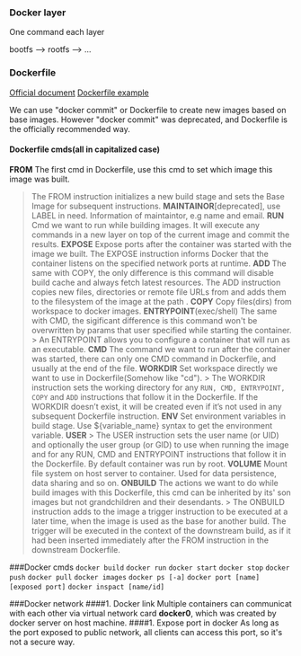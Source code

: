 ### Docker layer
One command each layer

bootfs --> rootfs --> ...

### Dockerfile
[Official document](https://docs.docker.com/engine/reference/builder/)
[Dockerfile example](https://docs.docker.com/engine/reference/builder/#dockerfile-examples)

We can use "docker commit" or Dockerfile to create new images based on base images. However "docker commit" was deprecated, and Dockerfile is the officially recommended way.
#### Dockerfile cmds(all in capitalized case)
**FROM** The first cmd in Dockerfile, use this cmd to set which image this image was built. 
> The FROM instruction initializes a new build stage and sets the Base Image for subsequent instructions.
**MAINTAINOR**[deprecated], use LABEL in need. Information of maintaintor, e.g name and email.
**RUN** Cmd we want to run while building images. It will execute any commands in a new layer on top of the current image and commit the results.
**EXPOSE** Expose ports after the container was started with the image we built. 
> The EXPOSE instruction informs Docker that the container listens on the specified network ports at runtime. 
**ADD <src> <dst>** The same with COPY, the only difference is this command will disable build cache and always fetch latest resources. 
  > The ADD instruction copies new files, directories or remote file URLs from <src> and adds them to the filesystem of the image at the path <dest>.
**COPY** Copy files(dirs) from workspace to docker images. 
**ENTRYPOINT**(exec/shell) The same with CMD, the sigificant difference is this command won't be overwritten by params that user specified while starting the container. > An ENTRYPOINT allows you to configure a container that will run as an executable.
**CMD** The command we want to run after the container was started, there can only one CMD command in Dockerfile, and usually at the end of the file.
**WORKDIR** Set workspace directly we want to use in Dockerfile(Somehow like "cd"). > The WORKDIR instruction sets the working directory for any `RUN, CMD, ENTRYPOINT, COPY` and `ADD` instructions that follow it in the Dockerfile. If the WORKDIR doesn’t exist, it will be created even if it’s not used in any subsequent Dockerfile instruction.
**ENV** Set environment variables in build stage. Use ${variable_name} syntax to get the environment variable.
**USER** > The USER instruction sets the user name (or UID) and optionally the user group (or GID) to use when running the image and for any RUN, CMD and ENTRYPOINT instructions that follow it in the Dockerfile. By default container was run by root.
**VOLUME** Mount file system on host server to container. Used for data persistence, data sharing and so on.
**ONBUILD** The actions we want to do while build images with this Dockerfile, this cmd can be inherited by its' son images but not grandchildren and their desendants. > The ONBUILD instruction adds to the image a trigger instruction to be executed at a later time, when the image is used as the base for another build. The trigger will be executed in the context of the downstream build, as if it had been inserted immediately after the FROM instruction in the downstream Dockerfile.

###Docker cmds
`docker build`
`docker run`
`docker start`
`docker stop`
`docker push`
`docker pull`
`docker images`
`docker ps [-a]`
`docker port [name] [exposed port]`
`docker inspact [name/id]`

###Docker network
####1. Docker link 
Multiple containers can communicat with each other via virtual network card **docker0**, which was created by docker server on host machine.
####1. Expose port in docker
As long as the port exposed to public network, all clients can access this port, so it's not a secure way.

